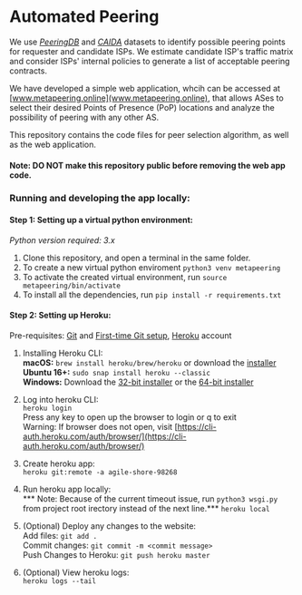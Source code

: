 # Automated Peering
We use [*PeeringDB*](https://peeringdb.com/) and [*CAIDA*](https://www.caida.org/data/overview/) datasets to identify possible peering points for requester and candidate ISPs. We estimate candidate ISP's traffic matrix and consider ISPs' internal policies to generate a list of acceptable peering contracts. 

We have developed a simple web application, whcih can be accessed at [www.metapeering.online](www.metapeering.online), that allows ASes to select their desired Points of Presence (PoP) locations and analyze the possibility of peering with any other AS.

This repository contains the code files for peer selection algorithm, as well as the web application.

#### Note: DO NOT make this repository public before removing the web app code.

### Running and developing the app locally:
#### Step 1: Setting up a virtual python environment:
*Python version required: 3.x*<br>
1. Clone this repository, and open a terminal in the same folder.
2. To create a new virtual python enviroment `python3 venv metapeering`
3. To activate the created virtual environment, run `source metapeering/bin/activate`
4. To install all the dependencies, run `pip install -r requirements.txt`

#### Step 2: Setting up Heroku:
Pre-requisites: [Git](https://git-scm.com/book/en/v2/Getting-Started-Installing-Git) and [First-time Git setup](https://git-scm.com/book/en/v2/Getting-Started-First-Time-Git-Setup), [Heroku](https://www.heroku.com/) account <br>

1. Installing Heroku CLI:<br>
    **macOS:** `brew install heroku/brew/heroku` or download the [installer](https://cli-assets.heroku.com/heroku.pkg) <br>
    **Ubuntu 16+:** `sudo snap install heroku --classic` <br>
    **Windows:** Download the [32-bit installer](https://cli-assets.heroku.com/heroku-x86.exe) or the [64-bit installer](https://cli-assets.heroku.com/heroku-x64.exe)

2. Log into heroku CLI: <br>
    `heroku login`<br>
    Press any key to open up the browser to login or q to exit<br>
    Warning: If browser does not open, visit [https://cli-auth.heroku.com/auth/browser/](https://cli-auth.heroku.com/auth/browser/)
    
3. Create heroku app: <br>
`heroku git:remote -a agile-shore-98268`

4. Run heroku app locally:<br>
*** Note: Because of the current timeout issue, run `python3 wsgi.py` from project root irectory instead of the next line.***
`heroku local`

5. (Optional) Deploy any changes to the website: <br>
Add files: `git add .` <br>
Commit changes: `git commit -m <commit message>` <br>
Push Changes to Heroku: `git push heroku master`

6. (Optional) View heroku logs: <br>
`heroku logs --tail`
